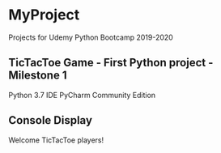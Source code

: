 # MyProject
Projects for Udemy Python Bootcamp 2019-2020

## TicTacToe Game - First Python project - Milestone 1

Python 3.7
IDE PyCharm Community Edition

## Console Display

Welcome TicTacToe players!
